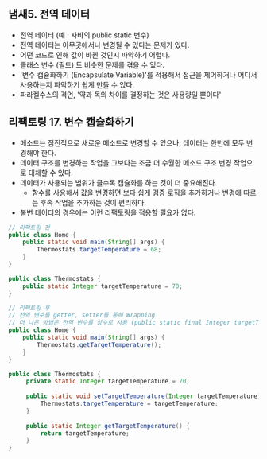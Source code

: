 ## 냄새5. 전역 데이터

- 전역 데이터 (예 : 자바의 public static 변수)
- 전역 데이터는 아무곳에서나 변경될 수 있다는 문제가 있다.
- 어떤 코드로 인해 값이 바뀐 것인지 파악하기 어렵다.
- 클래스 변수 (필드) 도 비슷한 문제를 겪을 수 있다.
- '변수 캡슐화하기 (Encapsulate Variable)'를 적용해서 접근을 제어하거나 어디서 사용하는지 파악하기 쉽게 만들 수 있다.
- 파라켈수스의 격언, '약과 독의 차이를 결정하는 것은 사용량일 뿐이다'

## 리팩토링 17. 변수 캡슐화하기
- 메소드는 점진적으로 새로운 메소드로 변경할 수 있으나, 데이터는 한번에 모두 변경해야 한다.
- 데이터 구조를 변경하는 작업을 그보다는 조금 더 수월한 메소드 구조 변경 작업으로 대체할 수 있다.
- 데이터가 사용되는 범위가 클수록 캡슐화를 하는 것이 더 중요해진다.
    - 함수를 사용해서 값을 변경하면 보다 쉽게 검증 로직을 추가하거나 변경에 따르는 후속 작업을 추가하는 것이 편리하다.
- 불변 데이터의 경우에는 이런 리팩토링을 적용할 필요가 없다.

````java
// 리팩토링 전
public class Home {
    public static void main(String[] args) {
        Thermostats.targetTemperature = 68;
    }
}

public class Thermostats {
    public static Integer targetTemperature = 70;
} 
````

````java
// 리팩토링 후
// 전역 변수를 getter, setter를 통해 Wrapping
// 더 나은 방법은 전역 변수를 상수로 사용 (public static final Integer targetTemperature = 70;)
public class Home {
    public static void main(String[] args) {
        Thermostats.getTargetTemperature();
    }
}

public class Thermostats {
     private static Integer targetTemperature = 70;
     
     public static void setTargetTemperature(Integer targetTemperature) {
         Thermostats.targetTemperature = targetTemperature;
     }
     
     public static Integer getTargetTemperature() {
         return targetTemperature;
     }
} 
````